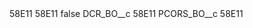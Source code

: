 <?xml version="1.0" encoding="UTF-8"?>
<CustomMetadata xmlns="http://soap.sforce.com/2006/04/metadata" xmlns:xsi="http://www.w3.org/2001/XMLSchema-instance" xmlns:xsd="http://www.w3.org/2001/XMLSchema">
    <description>58E11</description>
    <label>58E11</label>
    <protected>false</protected>
    <values>
        <field>DCR_BO__c</field>
        <value xsi:type="xsd:string">58E11</value>
    </values>
    <values>
        <field>PCORS_BO__c</field>
        <value xsi:type="xsd:string">58E11</value>
    </values>
</CustomMetadata>
